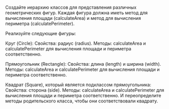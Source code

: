 Создайте иерархию классов для представления различных геометрических фигур. 
Каждая фигура должна иметь метод для вычисления площади (calculateArea) и метод для вычисления периметра (calculatePerimeter). 

Реализуйте следующие фигуры:

Круг (Circle):
Свойства: радиус (radius).
Методы: calculateArea и calculatePerimeter для вычисления площади и периметра соответственно.

Прямоугольник (Rectangle):
Свойства: длина (length) и ширина (width).
Методы: calculateArea и calculatePerimeter для вычисления площади и периметра соответственно.

Квадрат (Square), который является подклассом прямоугольника:
Свойства: сторона (side).
Методы: calculateArea и calculatePerimeter для вычисления площади и периметра соответственно. 
И переопределите методы родительского класса, чтобы они соответствовали квадрату.

